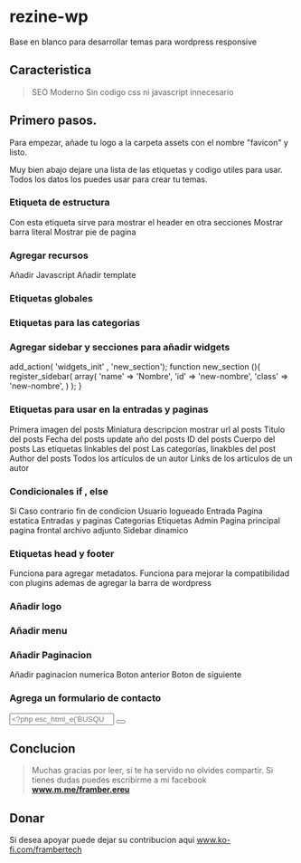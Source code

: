 # rezine-wp
Base en blanco para desarrollar temas para wordpress responsive
## Caracteristica

> SEO Moderno
> Sin codigo css ni javascript innecesario

## Primero pasos.

Para empezar, añade tu logo a la carpeta assets con el nombre "favicon" y listo.

Muy bien abajo dejare una lista de las etiquetas y codigo utiles para usar. Todos
los datos los puedes usar para crear tu temas.

### Etiqueta de estructura

<?php get_header(); ?> Con esta etiqueta sirve para mostrar el header en otra secciones
<?php get_sidebar(); ?> Mostrar barra literal
<?php get_footer(); ?> Mostrar pie de pagina

### Agregar recursos
<?php get_stylesheet_directory_uri().'/url'; ?  añadir CSS
<?php get_template_directory_uri().'/src'; ?> Añadir Javascript
<?php get_template_part(''); ?> Añadir template

### Etiquetas globales

<?php echo esc_url(home_url('/'));?><!-- Url home -->
<?php echo get_option('home'); ?> <!-- url -->
<?php bloginfo( 'name' ); ?><!-- Name blog -->

### Etiquetas para las categorias

<?php single_cat_title(); ?> <!-- titulo de categorias -->
<?php echo category_description(); ?> <!-- descripcion -->

### Agregar sidebar y secciones para añadir widgets

add_action( 'widgets_init' , 'new_section');
function new_section (){
	register_sidebar( array(
    'name' => 'Nombre',
    'id' => 'new-nombre',
    'class' => 'new-nombre',
  ) );
}

<!-- Salida -->
<?php dynamic_sidebar('new-nombre'); ?>

### Etiquetas para usar en la entradas y paginas

<?php echo firs_image(); ?> Primera imagen del posts 
<?php the_post_thumbnail(); ?> Miniatura
<?php the_excerpt(); ?> descripcion
<?php echo get_the_excerpt(); ?> mostrar
<?php the_permalink(); ?> url al posts
<?php the_title(); ?> Titulo del posts
<?php echo get_the_date(); ?> Fecha del posts
<?php echo get_the_modified_date(); ?> update
<?php the_date()?> año del posts
<?php the_ID(); ?> ID del posts
<?php the_content(); ?> Cuerpo del posts
<?php the_tags(); ?>  Las etiquetas linkables del post 
<?php the_category() ?> Las categorías, linakbles del post
<?php the_author(); ?> Author del posts 
<?php the_author_posts(); ?>  Todos los artículos de un autor
<?php the_author_posts_link();?> Links de los artículos de un autor


### Condicionales if , else

<?php if() : ?> Si
<?php else : ?> Caso contrario
<?php endif; ?> fin de condicion

<?php if(is_user_logged_in()); ?> Usuario logueado
<?php if (is_single()); ?> Entrada
<?php if (is_page()); ?> Pagina estatica
<?php if (is_singular()); ?> Entradas y paginas
<?php if (is_category()); ?> Categorias
<?php if (is_tag()) ;?> Etiquetas
<?php if (is_admin()); ?> Admin
<?php if (is_home()); ?> Pagina principal 
<?php if (is_front_page()); ?> pagina frontal
<?php if(is_attachment()); ?> archivo adjunto
<?php if(is_dynamic_sidebar()): ?> Sidebar dinamico


### Etiquetas head y footer

<!-- Metatags wordpress -->
<?php wp_head(); ?> Funciona para agregar metadatos.

<!-- plugins-wp -->
<?php wp_footer(); ?> Funciona para mejorar la compatibilidad con plugins ademas de agregar la barra de wordpress

### Añadir logo

<!-- logo -->
<?php the_custom_logo(); ?>

### Añadir menu

<!-- menu -->
<?php wp_nav_menu() ?>

### Añadir Paginacion

<?php echo paginate_links(); ?> Añadir paginacion numerica
<?php previous_post_link(); ?> Boton anterior
<?php next_post_link(); ?> Boton de siguiente

### Agrega un formulario de contacto

<form class="search" method="get" action="<?php echo esc_url(home_url()); ?>">
<div role="search">
<input class="search-input" type="search" name="s" aria-label="Search site for:" placeholder="<?php esc_html_e('BUSQUEDA RAPIDA'); ?>">
<button class="search-submit" type="submit"><?php esc_html_e('Search'); ?></button>
  </div>
</form>

## Conclucion

> Muchas gracias por leer, si te ha servido no olvides compartir. Si tienes
dudas puedes escribirme a mi facebook **www.m.me/framber.ereu**


## Donar

Si desea apoyar puede dejar su contribucion aqui www.ko-fi.com/frambertech

